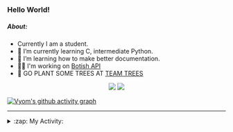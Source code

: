 ### Hello World!

##### About:
- Currently I am a student.
- 🌱 I’m currently learning C, intermediate Python.
- 🌱 I’m learning how to make better documentation.
- 👨‍💻 I'm working on [Botish API](https://github.com/Vyvy-vi/api)
- 🌱 GO PLANT SOME TREES AT [TEAM TREES](https://teamtrees.org/)

<p align="center">
  <a href="https://twitter.com/Vyvy_viM"><img target="_blank" src="https://img.shields.io/badge/twitter%20@Vyvy_viM-0D95E8?style=for-the-badge&logo=twitter&logoColor=white"/></a> 
  <a href="https://vyvy-vi.github.io/portfolio"><img target="_blank" src="https://img.shields.io/badge/-I_love_open_source-green?style=for-the-badge&logo=github&logoColor=black"/></a> 
</p>

[![Vyom's github activity graph](https://activity-graph.herokuapp.com/graph?username=Vyvy-vi)](https://github.com/ashutosh00710/github-readme-activity-graph)

---
<details>
  <summary>:zap: My Activity:</summary>
  
<!--START_SECTION:waka-->
![Code Time](http://img.shields.io/badge/Code%20Time-597%20hrs%207%20mins-blue)

**I'm a Night 🦉** 

```text
🌞 Morning    43 commits     ██░░░░░░░░░░░░░░░░░░░░░░░   7.99% 
🌆 Daytime    138 commits    ██████░░░░░░░░░░░░░░░░░░░   25.65% 
🌃 Evening    165 commits    ███████░░░░░░░░░░░░░░░░░░   30.67% 
🌙 Night      192 commits    █████████░░░░░░░░░░░░░░░░   35.69%

```
📅 **I'm Most Productive on Sunday** 

```text
Monday       52 commits     ██░░░░░░░░░░░░░░░░░░░░░░░   9.67% 
Tuesday      98 commits     ████░░░░░░░░░░░░░░░░░░░░░   18.22% 
Wednesday    78 commits     ███░░░░░░░░░░░░░░░░░░░░░░   14.5% 
Thursday     68 commits     ███░░░░░░░░░░░░░░░░░░░░░░   12.64% 
Friday       51 commits     ██░░░░░░░░░░░░░░░░░░░░░░░   9.48% 
Saturday     60 commits     ██░░░░░░░░░░░░░░░░░░░░░░░   11.15% 
Sunday       131 commits    ██████░░░░░░░░░░░░░░░░░░░   24.35%

```


📊 **This Week I Spent My Time On** 

```text
🔥 Editors: 
Vim                      13 hrs 50 mins      ██████████████░░░░░░░░░░░   59.3% 
Unknown Editor           9 hrs 29 mins       ██████████░░░░░░░░░░░░░░░   40.7%

🐱‍💻 Projects: 
Unknown Project          10 hrs 18 mins      ███████████░░░░░░░░░░░░░░   44.17% 
praise_backend_js        8 hrs 8 mins        ████████░░░░░░░░░░░░░░░░░   34.87% 
Address-book-gui         2 hrs 2 mins        ██░░░░░░░░░░░░░░░░░░░░░░░   8.78% 
pollen-bot               1 hr 22 mins        █░░░░░░░░░░░░░░░░░░░░░░░░   5.92% 
XII-CS-pracs             36 mins             ░░░░░░░░░░░░░░░░░░░░░░░░░   2.61%

```


 Last Updated on 20/01/2022 14:11:17 UTC
<!--END_SECTION:waka-->
</details>
